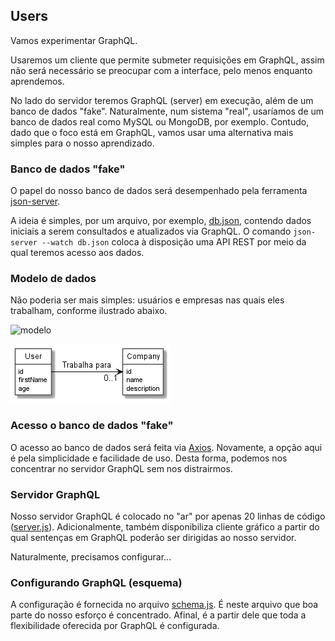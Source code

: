 ## Users

Vamos experimentar GraphQL. 

Usaremos um cliente que permite submeter requisições em GraphQL, 
assim não será necessário se preocupar com a interface, pelo menos enquanto aprendemos.

No lado do servidor teremos GraphQL (server) em execução, além de um banco
de dados "fake". Naturalmente, num sistema "real", usaríamos de um banco 
de dados real como MySQL ou MongoDB, por exemplo. Contudo, dado que o 
foco está em GraphQL, vamos usar uma
alternativa mais simples para o nosso aprendizado.

### Banco de dados "fake"

O papel do nosso banco de dados será desempenhado pela ferramenta
[json-server](https://github.com/typicode/json-server).

A ideia é simples, por um arquivo, por exemplo, [db.json](db.json), 
contendo dados iniciais a serem consultados e atualizados via GraphQL. 
O comando `json-server --watch db.json` coloca à disposição
uma API REST por meio da qual teremos acesso aos dados.

### Modelo de dados

Não poderia ser mais simples: usuários e empresas nas quais eles trabalham,
conforme ilustrado abaixo.

![modelo](http://www.plantuml.com/plantuml/proxy?cache=no&src=https://raw.githubusercontent.com/kyriosdata/graphql/main/users/schema/modelo.plantuml)


![](schema/domain.png)

### Acesso o banco de dados "fake"

O acesso ao banco de dados será feita via [Axios](https://axios-http.com/). Novamente, a opção aqui é pela simplicidade e facilidade de
uso. Desta forma, podemos nos concentrar no servidor GraphQL sem nos
distrairmos.

### Servidor GraphQL

Nosso servidor GraphQL é colocado no "ar" por apenas 20 linhas de
código ([server.js](server.js)). Adicionalmente, também disponibiliza
cliente gráfico a partir do qual sentenças em GraphQL poderão ser
dirigidas ao nosso servidor.

Naturalmente, precisamos configurar...

### Configurando GraphQL (esquema)

A configuração é fornecida no arquivo [schema.js](schema/schema.js).
É neste arquivo que boa parte do nosso esforço é concentrado. Afinal,
é a partir dele que toda a flexibilidade oferecida por GraphQL
é configurada.
